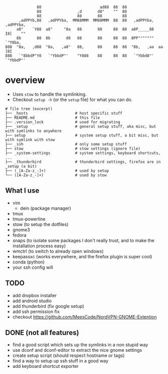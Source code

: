 ```

              88                          ad88  88  88
              88                ,d       d8"    ""  88
              88                88       88         88
      ,adPPYb,88   ,adPPYba,  MM88MMM  MM88MMM  88  88   ,adPPYba,  ,adPPYba,
     a8"    `Y88  a8"     "8a   88       88     88  88  a8P_____88  I8[    ""
     8b       88  8b       d8   88       88     88  88  8PP"""""""   `"Y8ba,
888  "8a,   ,d88  "8a,   ,a8"   88,      88     88  88  "8b,   ,aa  aa    ]8I
888   `"8bbdP"Y8   `"YbbdP"'    "Y888    88     88  88   `"Ybbd8"'  `"YbbdP"'
```


# overview

- Uses `stow` to handle the symlinking.
- Checkout `setup -h` (or the `setup` file) for what you can do.

```
# file tree (excerpt)
├── _hosts                     # host specific stuff
├── README.md                  # this file
├── .version_lock              # used for migrating
├── _setup                     # general setup stuff, aka misc, but with symlinks to anywhere
├── setup                      # system setup stuff, a bit misc, but with symlink with stow
├── _ssh                       # only some setup stuff
├── stow                       # stow settings (ignore file)
├── _system-settings           # system settings, keyboard shortcuts, ...
├── _thunderbird               # thunderbird settings, firefox are in _setup (a bit)
├── (_[A-Za-z_-]+)             # used by setup
└── ([A-Za-z_-]+)              # used by stow
```

## What I use

- vim
  - dein (package manager)
- tmux
- tmux-powerline
- stow (to setup the dotfiles)
- gnome3
- fedora
- snaps (to isolate some packages I don't really trust, and to make the installation process easy)
- wmctrl (to switch to already open windows)
- keepassxc (works everywhere, and the firefox plugin is super cool)
- conda (python)
- your ssh config will

## TODO

- add dropbox installer
- add android studio
- add thunderbird (fix google setup)
- add ssh permission fix
- checkout https://github.com/MeesCode/NordVPN-GNOME-Extention

## DONE (not all features)

- find a good script which sets up the symlinks in a non stupid way
- use dconf and dconf-editor to extract the nice gnome settings
- create setup script (should respect hostname or tags)
- find a way to setup up ssh stuff in a good way
- add keyboard shortcut exporter
